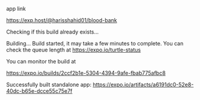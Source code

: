 app link

https://exp.host/@harisshahid01/blood-bank

Checking if this build already exists...

Building...
Build started, it may take a few minutes to complete.
You can check the queue length at
 https://expo.io/turtle-status

You can monitor the build at

 https://expo.io/builds/2ccf2b1e-5304-4394-9afe-fbab775afbc8

Successfully built standalone app: https://expo.io/artifacts/a6191dc0-52e8-40dc-b65e-dcce55c75e7f
